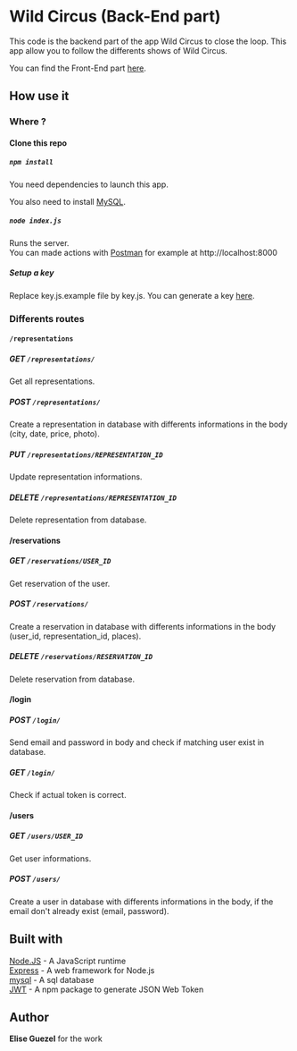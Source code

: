 # Wild Circus (Back-End part)

This code is the backend part of the app Wild Circus to close the loop. This app allow you to follow the differents shows of Wild Circus.

You can find the Front-End part [here](https://github.com/Elisecroft/WildCircus-Client).

## How use it

### Where ?

#### Clone this repo

##### `npm install`

You need dependencies to launch this app.

You also need to install [MySQL](https://www.mysql.com/).

##### `node index.js`

Runs the server.  
You can made actions with [Postman](https://www.getpostman.com/) for example at http://localhost:8000

##### Setup a key

Replace key.js.example file by key.js. You can generate a key [here](https://8gwifi.org/sshfunctions.jsp).

### Differents routes

#### `/representations`

##### **GET** `/representations/`

Get all representations.

##### **POST** `/representations/`

Create a representation in database with differents informations in the body (city, date, price, photo).

##### **PUT** `/representations/REPRESENTATION_ID`

Update representation informations.

##### **DELETE** `/representations/REPRESENTATION_ID`

Delete representation from database.

#### /reservations

##### **GET** `/reservations/USER_ID`

Get reservation of the user.

##### **POST** `/reservations/`

Create a reservation in database with differents informations in the body (user_id, representation_id, places).

##### **DELETE** `/reservations/RESERVATION_ID`

Delete reservation from database.

#### /login

##### **POST** `/login/`

Send email and password in body and check if matching user exist in database.

##### **GET** `/login/`

Check if actual token is correct.

#### /users

##### **GET** `/users/USER_ID`

Get user informations.

##### **POST** `/users/`

Create a user in database with differents informations in the body, if the email don't already exist (email, password).

## Built with

[Node.JS](https://nodejs.org/en/) - A JavaScript runtime  
[Express](https://expressjs.com/) - A web framework for Node.js  
[mysql](https://www.npmjs.com/package/mysql) - A sql database  
[JWT](https://www.npmjs.com/package/jsonwebtoken) - A npm package to generate JSON Web Token    

## Author

**Elise Guezel** for the work
